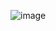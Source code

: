 ![image](https://github.com/DarkMed15/soen342-teamproject/tree/main/deliverables/assets/soen_342_use_case_diagram.png)

